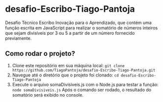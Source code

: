 # desafio-Escribo-Tiago-Pantoja
Desafio Técnico Escribo Inovação para o Aprendizado, que contém uma função escrita em JavaScript para realizar o somatório de números inteiros que sejam divisíveis por 3 ou 5 a partir de um número fornecido previamente.

## Como rodar o projeto?
1. Clone este repositório em sua máquina local:
```git clone https://github.com/TiagoPantoja/desafio-Escribo-Tiago-Pantoja.git```
2. Navegue até o diretório que o projeto foi clonado:
```cd desafio-Escribo-Tiago-Pantoja```
3. Execute o arquivo somaDivisiveis.js com o Node.js para testar a função:
```node somaDivisiveis.js```
Após o comando ser rodado, o resultado do somatório será exibido no console.
